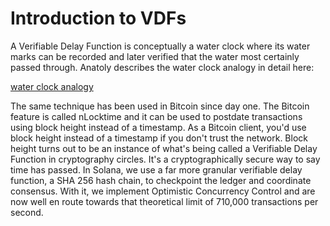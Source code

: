 # Introduction to VDFs

A Verifiable Delay Function is conceptually a water clock where its water marks
can be recorded and later verified that the water most certainly passed
through.  Anatoly describes the water clock analogy in detail here:

[water clock analogy](https://medium.com/solana-labs/proof-of-history-explained-by-a-water-clock-e682183417b8)

The same technique has been used in Bitcoin since day one. The Bitcoin feature
is called nLocktime and it can be used to postdate transactions using block
height instead of a timestamp. As a Bitcoin client, you'd use block height
instead of a timestamp if you don't trust the network. Block height turns out
to be an instance of what's being called a Verifiable Delay Function in
cryptography circles. It's a cryptographically secure way to say time has
passed. In Solana, we use a far more granular verifiable delay function, a SHA
256 hash chain, to checkpoint the ledger and coordinate consensus. With it, we
implement Optimistic Concurrency Control and are now well en route towards that
theoretical limit of 710,000 transactions per second.
